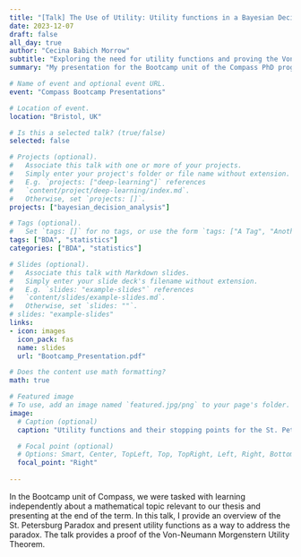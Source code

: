 ```yaml
---
title: "[Talk] The Use of Utility: Utility functions in a Bayesian Decision Analysis framework"
date: 2023-12-07
draft: false
all_day: true
author: "Cecina Babich Morrow"
subtitle: "Exploring the need for utility functions and proving the Von-Neumann Morgenstern Utility Theorem."
summary: "My presentation for the Bootcamp unit of the Compass PhD program."

# Name of event and optional event URL.
event: "Compass Bootcamp Presentations"

# Location of event.
location: "Bristol, UK"

# Is this a selected talk? (true/false)
selected: false

# Projects (optional).
#   Associate this talk with one or more of your projects.
#   Simply enter your project's folder or file name without extension.
#   E.g. `projects: ["deep-learning"]` references 
#   `content/project/deep-learning/index.md`.
#   Otherwise, set `projects: []`.
projects: ["bayesian_decision_analysis"]

# Tags (optional).
#   Set `tags: []` for no tags, or use the form `tags: ["A Tag", "Another Tag"]` for one or more tags.
tags: ["BDA", "statistics"]
categories: ["BDA", "statistics"]

# Slides (optional).
#   Associate this talk with Markdown slides.
#   Simply enter your slide deck's filename without extension.
#   E.g. `slides: "example-slides"` references 
#   `content/slides/example-slides.md`.
#   Otherwise, set `slides: ""`.
# slides: "example-slides"
links:
- icon: images
  icon_pack: fas
  name: slides
  url: "Bootcamp_Presentation.pdf"

# Does the content use math formatting?
math: true

# Featured image
# To use, add an image named `featured.jpg/png` to your page's folder. 
image:
  # Caption (optional)
  caption: "Utility functions and their stopping points for the St. Petersburg paradox."

  # Focal point (optional)
  # Options: Smart, Center, TopLeft, Top, TopRight, Left, Right, BottomLeft, Bottom, BottomRight
  focal_point: "Right"
  
---
```


In the Bootcamp unit of Compass, we were tasked with learning independently about a mathematical topic relevant to our thesis and presenting at the end of the term. In this talk, I provide an overview of the St. Petersburg Paradox and present utility functions as a way to address the paradox. The talk provides a proof of the Von-Neumann Morgenstern Utility Theorem.
